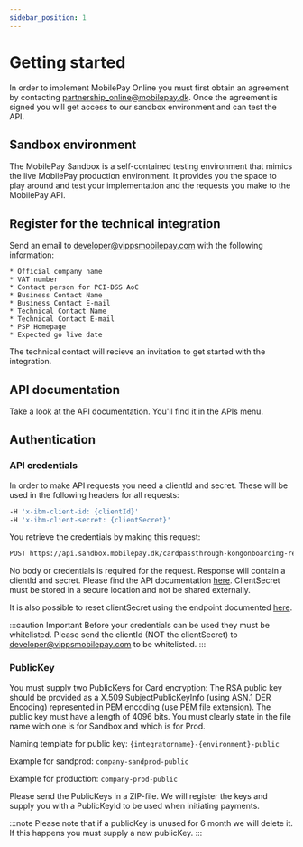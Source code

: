 ```yaml
---
sidebar_position: 1
---
```


# Getting started

In order to implement MobilePay Online you must first obtain an agreement by contacting partnership_online@mobilepay.dk. Once the agreement is signed you will get access to our sandbox environment and can test the API.

## Sandbox environment

The MobilePay Sandbox is a self-contained testing environment that mimics the live MobilePay production environment. It provides you the space to play around and test your implementation and the requests you make to the MobilePay API.

## Register for the technical integration

Send an email to [developer@vippsmobilepay.com](mailto:developer@vippsmobilepay.com?subject=Register%20as%20MobilePay%20Online%20Integrator&body=Hi%20MobilePay%2C%0D%0A%0D%0AOfficial%20company%20name%3A%0D%0AVAT%20number%3A%0D%0A%0D%0AContact%20person%20for%20PCI-DSS%20AoC%3A%0D%0A%0D%0ABusiness%20Contact%20Name%3A%0D%0ABusiness%20Contact%20E-mail%3A%0D%0A%0D%0ATechnical%20Contact%20Name%3A%0D%0ATechnical%20Contact%20E-mail%3A%0D%0A%0D%0APSP%20Homepage%3A%0D%0AExpected%20go%20live%20date%3A%0D%0AAdditional%20information%3A%0D%0A) with the following information:

    * Official company name
    * VAT number
    * Contact person for PCI-DSS AoC
    * Business Contact Name
    * Business Contact E-mail
    * Technical Contact Name
    * Technical Contact E-mail
    * PSP Homepage
    * Expected go live date

The technical contact will recieve an invitation to get started with the integration.

## API documentation

Take a look at the API documentation. You'll find it in the APIs menu.

## Authentication

### API credentials

In order to make API requests you need a clientId and secret. These will be used in the following headers for all requests:

```bash title="Headers"
-H 'x-ibm-client-id: {clientId}'
-H 'x-ibm-client-secret: {clientSecret}'
```

You retrieve the credentials by making this request:
```bash title="Create credentials"
POST https://api.sandbox.mobilepay.dk/cardpassthrough-kongonboarding-restapi/api/v1/credentials 
```
No body or credentials is required for the request. Response will contain a clientId and secret. Please find the API documentation [here](/api/online#tag/PSP-Onboarding/paths/~1api~1v1~1credentials/post). ClientSecret must be stored in a secure location and not be shared externally. 

It is also possible to reset clientSecret using the endpoint documented [here](/api/online#tag/PSP-Onboarding/paths/~1api~1v1~1credentials~1secret/patch).

:::caution Important
Before your credentials can be used they must be whitelisted. Please send the clientId (NOT the clientSecret) to developer@vippsmobilepay.com to be whitelisted.
:::

### PublicKey

You must supply two PublicKeys for Card encryption: The RSA public key should be provided as a X.509 SubjectPublicKeyInfo (using ASN.1 DER Encoding) represented in PEM encoding (use PEM file extension). The public key must have a length of 4096 bits. You must clearly state in the file name wich one is for Sandbox and which is for Prod.

Naming template for public key: `{integratorname}-{environment}-public`

Example for sandprod: `company-sandprod-public`

Example for production: `company-prod-public`

Please send the PublicKeys in a ZIP-file. We will register the keys and supply you with a PublicKeyId to be used when initiating payments.

:::note
Please note that if a publicKey is unused for 6 month we will delete it. If this happens you must supply a new publicKey.
:::
